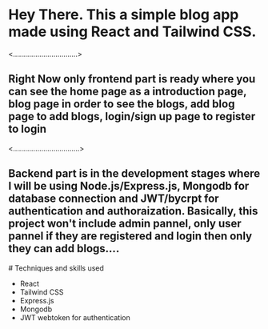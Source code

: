 # Hey There. This a simple blog app made using React and Tailwind CSS. 
<................................>
<h2>
  Right Now only frontend part is ready where you can see the home page as a introduction page, blog page in order to see the blogs, add blog page to add blogs, login/sign up page to register to login
</h2>
<.................................>
<h2> Backend part is in the development stages where I will be using Node.js/Express.js, Mongodb for database connection and JWT/bycrpt for authentication and authoraization. Basically, this project won't include admin pannel, only user pannel if they are registered and login then only they can add blogs.... 
  </h2>
 # Techniques and skills used 
 <ul>
   <li> React</li>
   <li> Tailwind CSS</li>
   <li> Express.js</li>
   <li> Mongodb</li>
   <li> JWT webtoken for authentication</li>
 </ul>
